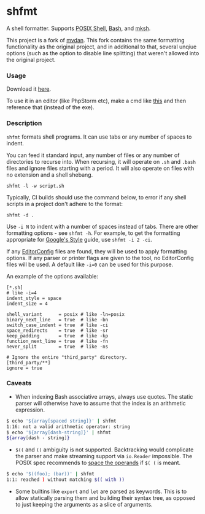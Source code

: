 # shfmt

A shell formatter. Supports [POSIX Shell], [Bash], and [mksh].

This project is a fork of [mvdan]. This fork contains the same formatting functionality as the original project, and in additional to that, several unqiue options (such as the option to disable line splitting) that weren't allowed into the original project.

### Usage

Download it [here](https://github.com/patrickvane/shfmt/tree/master/build).

To use it in an editor (like PhpStorm etc), make a cmd like [this](https://github.com/patrickvane/shfmt/raw/master/shfmt.cmd) and then reference that (instead of the exe).

### Description

`shfmt` formats shell programs. It can use tabs or any number of spaces to
indent.

You can feed it standard input, any number of files or any number of directories
to recurse into. When recursing, it will operate on `.sh` and `.bash` files and
ignore files starting with a period. It will also operate on files with no
extension and a shell shebang.

	shfmt -l -w script.sh

Typically, CI builds should use the command below, to error if any shell scripts
in a project don't adhere to the format:

	shfmt -d .

Use `-i N` to indent with a number of spaces instead of tabs. There are other
formatting options - see `shfmt -h`. For example, to get the formatting
appropriate for [Google's Style][google-style] guide, use `shfmt -i 2 -ci`.

If any [EditorConfig] files are found, they will be used to apply formatting
options. If any parser or printer flags are given to the tool, no EditorConfig
files will be used. A default like `-i=0` can be used for this purpose.

An example of the options available:

```editorconfig
[*.sh]
# like -i=4
indent_style = space
indent_size = 4

shell_variant      = posix # like -ln=posix
binary_next_line   = true  # like -bn
switch_case_indent = true  # like -ci
space_redirects    = true  # like -sr
keep_padding       = true  # like -kp
function_next_line = true  # like -fn
never_split        = true  # like -ns

# Ignore the entire "third_party" directory.
[third_party/**]
ignore = true
```

### Caveats

* When indexing Bash associative arrays, always use quotes. The static parser
  will otherwise have to assume that the index is an arithmetic expression.

```sh
$ echo '${array[spaced string]}' | shfmt
1:16: not a valid arithmetic operator: string
$ echo '${array[dash-string]}' | shfmt
${array[dash - string]}
```

* `$((` and `((` ambiguity is not supported. Backtracking would complicate the
  parser and make streaming support via `io.Reader` impossible. The POSIX spec
  recommends to [space the operands][posix-ambiguity] if `$( (` is meant.

```sh
$ echo '$((foo); (bar))' | shfmt
1:1: reached ) without matching $(( with ))
```

* Some builtins like `export` and `let` are parsed as keywords. This is to allow
  statically parsing them and building their syntax tree, as opposed to just
  keeping the arguments as a slice of arguments.

[bash]: https://www.gnu.org/software/bash/
[editorconfig]: https://editorconfig.org/
[google-style]: https://google.github.io/styleguide/shell.xml
[mksh]: https://www.mirbsd.org/mksh.htm
[mvdan]: https://github.com/mvdan/sh
[posix shell]: https://pubs.opengroup.org/onlinepubs/9699919799/utilities/V3_chap02.html
[posix-ambiguity]: https://pubs.opengroup.org/onlinepubs/9699919799/utilities/V3_chap02.html#tag_18_06_03
